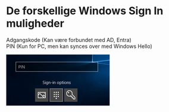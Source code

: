 
# De forskellige Windows Sign In muligheder

Adgangskode (Kan være forbundet med AD, Entra)  
PIN (Kun for PC, men kan synces over med Windows Hello)  

![Windows Login Muligheder](../../images/os/windows/windows-signin-screen.png)
